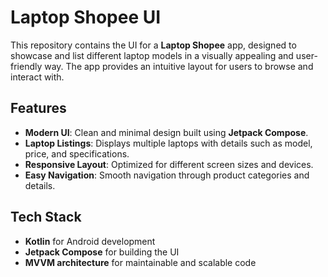 # Laptop Shopee UI

This repository contains the UI for a **Laptop Shopee** app, designed to showcase and list different laptop models in a visually appealing and user-friendly way. The app provides an intuitive layout for users to browse and interact with.

## Features

- **Modern UI**: Clean and minimal design built using **Jetpack Compose**.
- **Laptop Listings**: Displays multiple laptops with details such as model, price, and specifications.
- **Responsive Layout**: Optimized for different screen sizes and devices.
- **Easy Navigation**: Smooth navigation through product categories and details.

## Tech Stack

- **Kotlin** for Android development
- **Jetpack Compose** for building the UI
- **MVVM architecture** for maintainable and scalable code

